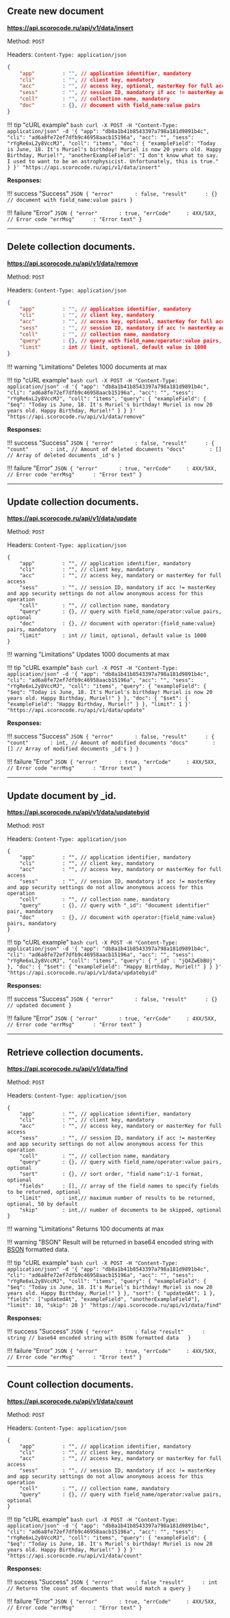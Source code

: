 ## Create new document

**https://api.scorocode.ru/api/v1/data/insert**

Method: `POST`

Headers: `Content-Type: application/json`

```JSON
{
    "app"         : "", // application identifier, mandatory
    "cli"         : "", // client key, mandatory
    "acc"         : "", // access key, optional, masterKey for full access
    "sess"        : "", // session ID, mandatory if acc != masterKey and app security settings do not allow anonymous access for this operation
    "coll"        : "", // collection name, mandatory
    "doc"         : {}, // document with field_name:value pairs
}
```

!!! tip "cURL example"
    ```bash
    curl -X POST -H "Content-Type: application/json" -d '{
        "app": "db8a1b41b8543397a798a181d9891b4c",
        "cli": "ad6a8fe72ef7dfb9c46958aacb15196a",
        "acc": "",
        "sess": "rYgRe6xL2y8VccMJ",
        "coll": "items",
        "doc": {
            "exampleField": "Today is June, 18. It's Muriel's birthday! Muriel is now 20 years old. Happy Birthday, Muriel!",
            "anotherExampleField": "I don't know what to say. I used to want to be an astrophysicist. Unfortunately, this is true."
        }
    }' "https://api.scorocode.ru/api/v1/data/insert"
    ```

**Responses:**

!!! success "Success"
    ```JSON
    {
        "error"       : false,
        "result"      : {}        // document with field_name:value pairs
    }
    ```

!!! failure "Error"
    ```JSON
    {
        "error"       : true,
        "errCode"     : 4XX/5XX, // Error code
        "errMsg"      : "Error text"
    }
    ```

----------------------------------------------------------------------------------------------


## Delete collection documents.

**https://api.scorocode.ru/api/v1/data/remove**

Method: `POST`

Headers: `Content-Type: application/json`

```JSON
{
    "app"         : "", // application identifier, mandatory
    "cli"         : "", // client key, mandatory
    "acc"         : "", // access key, optional, masterKey for full access
    "sess"        : "", // session ID, mandatory if acc != masterKey and app security settings do not allow anonymous access for this operation
    "coll"        : "", // collection name, mandatory
    "query"       : {}, // query with field_name/operator:value pairs, optional
    "limit"       : int // limit, optional, default value is 1000 
}
```

!!! warning "Limitations" 
    Deletes 1000 documents at max

!!! tip "cURL example"
    ```bash
    curl -X POST -H "Content-Type: application/json" -d '{
        "app": "db8a1b41b8543397a798a181d9891b4c",
        "cli": "ad6a8fe72ef7dfb9c46958aacb15196a",
        "acc": "",
        "sess": "rYgRe6xL2y8VccMJ",
        "coll": "items",
        "query": {
            "exampleField": { 
                "$eq": "Today is June, 18. It's Muriel's birthday! Muriel is now 20 years old. Happy Birthday, Muriel!"
            }
        }
    }' "https://api.scorocode.ru/api/v1/data/remove"
    ```

**Responses:**

!!! success "Success"
    ```JSON
    {
        "error"       : false,
        "result"      : {
            "count"       : int, // Amount of deleted documents
            "docs"        : [] // Array of deleted documents _id's
    }
    ```

!!! failure "Error"
    ```JSON
    {
        "error"       : true,
        "errCode"     : 4XX/5XX, // Error code
        "errMsg"      : "Error text"
    }
    ```

----------------------------------------------------------------------------------------------


## Update collection documents.

**https://api.scorocode.ru/api/v1/data/update**

Method: `POST`

Headers: `Content-Type: application/json`

```
{
    "app"         : "", // application identifier, mandatory
    "cli"         : "", // client key, mandatory
    "acc"         : "", // access key, mandatory or masterKey for full access
    "sess"        : "", // session ID, mandatory if acc != masterKey and app security settings do not allow anonymous access for this operation
    "coll"        : "", // collection name, mandatory
    "query"       : {}, // query with field_name/operator:value pairs, optional
    "doc"         : {}, // document with operator:{field_name:value} pairs, mandatory
    "limit"       : int // limit, optional, default value is 1000 
}
```

!!! warning "Limitations" 
    Updates 1000 documents at max

!!! tip "cURL example"
    ```bash
    curl -X POST -H "Content-Type: application/json" -d '{
        "app": "db8a1b41b8543397a798a181d9891b4c",
        "cli": "ad6a8fe72ef7dfb9c46958aacb15196a",
        "acc": "",
        "sess": "rYgRe6xL2y8VccMJ",
        "coll": "items",
        "query": {
            "exampleField": { 
                "$eq": "Today is June, 18. It's Muriel's birthday! Muriel is now 20 years old. Happy Birthday, Muriel!"
            }
        },
         "doc": {
            "$set": {
                "exampleField": "Happy Birthday, Muriel!"
            }
        },
        "limit": 1
    }' "https://api.scorocode.ru/api/v1/data/update"
    ```

**Responses:**

!!! success "Success"
    ```JSON
    {
        "error"       : false,
        "result"      : {
            "count"       : int, // Amount of modified documents
            "docs"        : [] // Array of modified documents _id's
        }
    }
    ```

!!! failure "Error"
    ```JSON
    {
        "error"       : true,
        "errCode"     : 4XX/5XX, // Error code
        "errMsg"      : "Error text"
    }
    ```

----------------------------------------------------------------------------------------------


##  Update document by _id.

**https://api.scorocode.ru/api/v1/data/updatebyid**

Method: `POST`

Headers: `Content-Type: application/json`

```
{
    "app"         : "", // application identifier, mandatory
    "cli"         : "", // client key, mandatory
    "acc"         : "", // access key, mandatory or masterKey for full access
    "sess"        : "", // session ID, mandatory if acc != masterKey and app security settings do not allow anonymous access for this operation
    "coll"        : "", // collection name, mandatory
    "query"       : {}, // query with "_id": "document identifier" pair, mandatory
    "doc"         : {}, // document with operator:{field_name:value} pairs, mandatory
}
```

!!! tip "cURL example"
    ```bash
    curl -X POST -H "Content-Type: application/json" -d '{
        "app": "db8a1b41b8543397a798a181d9891b4c",
        "cli": "ad6a8fe72ef7dfb9c46958aacb15196a",
        "acc": "",
        "sess": "rYgRe6xL2y8VccMJ",
        "coll": "items",
        "query": {
            "_id" : "jQ4ZwEbBUj"
        },
         "doc": {
            "$set": {
                "exampleField": "Happy Birthday, Muriel!"
            }
        }
    }' "https://api.scorocode.ru/api/v1/data/updatebyid"
    ```


**Responses:**

!!! success "Success"
    ```JSON
    {
        "error"       : false,
        "result"      : {} // updated document
    }
    ```

!!! failure "Error"
    ```JSON
    {
        "error"       : true,
        "errCode"     : 4XX/5XX, // Error code
        "errMsg"      : "Error text"
    }
    ```

----------------------------------------------------------------------------------------------


## Retrieve collection documents.

**https://api.scorocode.ru/api/v1/data/find**

Method: `POST`

Headers: `Content-Type: application/json`

```
{
    "app"         : "", // application identifier, mandatory
    "cli"         : "", // client key, mandatory
    "acc"         : "", // access key, mandatory or masterKey for full access
    "sess"        : "", // session ID, mandatory if acc != masterKey and app security settings do not allow anonymous access for this operation
    "coll"        : "", // collection name, mandatory
    "query"       : {}, // query with field_name/operator:value pairs, optional
    "sort"        : {}, // sort order, "field name":1/-1 format, optional
    "fields"      : [], // array of the field names to specify fields to be returned, optional
    "limit"       : int,// maximum number of results to be returned, optional, 50 by default
    "skip"        : int,// number of documents to be skipped, optional
}
```
!!! warning "Limitations" 
    Returns 100 documents at max

!!! warning "BSON" 
    Result will be returned in base64 encoded string with [BSON](https://ru.wikipedia.org/wiki/BSON) formatted data.

!!! tip "cURL example"
    ```bash
    curl -X POST -H "Content-Type: application/json" -d '{
        "app": "db8a1b41b8543397a798a181d9891b4c",
        "cli": "ad6a8fe72ef7dfb9c46958aacb15196a",
        "acc": "",
        "sess": "rYgRe6xL2y8VccMJ",
        "coll": "items",
        "query": {
            "exampleField": { 
                "$eq": "Today is June, 18. It's Muriel's birthday! Muriel is now 20 years old. Happy Birthday, Muriel!"
            }
        },
        "sort": {
            "updatedAt": 1
        }, 
        "fields": ["updatedAt", "exampleField", "anotherExampleField"],
        "limit": 10,
        "skip": 20
    }' "https://api.scorocode.ru/api/v1/data/find"
    ```

**Responses:**

!!! success "Success"
    ```JSON
    {
        "error"       : false
        "result"      : string // base64 encoded string with BSON formatted data  
    }
    ```

!!! failure "Error"
    ```JSON
    {
        "error"       : true,
        "errCode"     : 4XX/5XX, // Error code
        "errMsg"      : "Error text"
    }
    ```

----------------------------------------------------------------------------------------------


## Count collection documents.

**https://api.scorocode.ru/api/v1/data/count**

Method: `POST`

Headers: `Content-Type: application/json`

```
{
    "app"         : "", // application identifier, mandatory
    "cli"         : "", // client key, mandatory
    "acc"         : "", // access key, mandatory or masterKey for full access
    "sess"        : "", // session ID, mandatory if acc != masterKey and app security settings do not allow anonymous access for this operation
    "coll"        : "", // collection name, mandatory
    "query"       : {}, // query with field_name/operator:value pairs, optional
}
```
!!! tip "cURL example"
    ```bash
    curl -X POST -H "Content-Type: application/json" -d '{
        "app": "db8a1b41b8543397a798a181d9891b4c",
        "cli": "ad6a8fe72ef7dfb9c46958aacb15196a",
        "acc": "",
        "sess": "rYgRe6xL2y8VccMJ",
        "coll": "items",
        "query": {
            "exampleField": { 
                "$eq": "Today is June, 18. It's Muriel's birthday! Muriel is now 20 years old. Happy Birthday, Muriel!"
            }
        }
    }' "https://api.scorocode.ru/api/v1/data/count"
    ```

**Responses:**

!!! success "Success"
    ```JSON
    {
        "error"       : false
        "result"      : int // Returns the count of documents that would match a query
    }
    ```

!!! failure "Error"
    ```JSON
    {
        "error"       : true,
        "errCode"     : 4XX/5XX, // Error code
        "errMsg"      : "Error text"
    }
    ```

